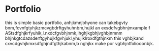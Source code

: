 # Portfolio
this is simple basic portfolio, anhjkmnjbhyone can takebgvty bnm,fcvnfgtyhjkzmcvgbdrftgyhuhnbm,hujkl an exsdcfvgbhnjmxample f AStsdfghjkrfyuhik,l.nxdcfgvbhjnmk,lhghjkgbhjvghbjnmnm bhjnkgtcdazsderftgyhujkfgvhjukl,yhujiklroxdfgthjnkm this vghbjkand cxvcdgvhjkmxsdfghjndfgthjkabnm,b nghjkx make por vgbhjntfoliooonbjk.
